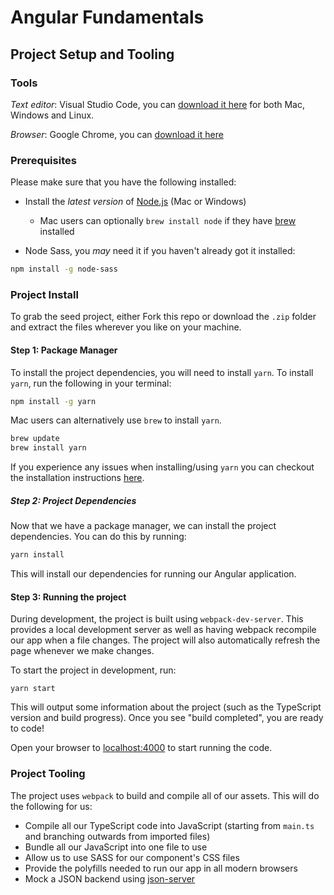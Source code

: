 # Angular Fundamentals

> 

## Project Setup and Tooling

### Tools

*Text editor*: Visual Studio Code, you can [download it here](http://code.visualstudio.com) for both Mac, Windows and Linux.

*Browser*: Google Chrome, you can [download it here](https://www.google.com/chrome)

### Prerequisites

Please make sure that you have the following installed:

* Install the _latest version_ of [Node.js](http://nodejs.org) (Mac or Windows)
  * Mac users can optionally `brew install node` if they have [brew](http://brew.sh) installed

* Node Sass, you _may_ need it if you haven't already got it installed:

```bash
npm install -g node-sass
```

### Project Install

To grab the seed project, either Fork this repo or download the `.zip` folder and extract the files wherever you like on your machine.

#### Step 1: Package Manager

To install the project dependencies, you will need to install `yarn`. To install `yarn`, run the following in your terminal:

```bash
npm install -g yarn
```

Mac users can alternatively use `brew` to install `yarn`.

```bash
brew update
brew install yarn
```

If you experience any issues when installing/using `yarn` you can checkout the installation instructions [here](https://yarnpkg.com/en/docs/install).

##### Step 2: Project Dependencies

Now that we have a package manager, we can install the project dependencies. You can do this by running:

```bash
yarn install
```

This will install our dependencies for running our Angular application.

#### Step 3: Running the project

During development, the project is built using `webpack-dev-server`. This provides a local development server as well as having webpack recompile our app when a file changes. The project will also automatically refresh the page whenever we make changes.

To start the project in development, run:

```
yarn start
```

This will output some information about the project (such as the TypeScript version and build progress). Once you see "build completed", you are ready to code!

Open your browser to [localhost:4000](http://localhost:4000) to start running the code.

### Project Tooling

The project uses `webpack` to build and compile all of our assets. This will do the following for us: 

- Compile all our TypeScript code into JavaScript (starting from `main.ts` and branching outwards from imported files)
- Bundle all our JavaScript into one file to use
- Allow us to use SASS for our component's CSS files
- Provide the polyfills needed to run our app in all modern browsers
- Mock a JSON backend using [json-server](https://github.com/typicode/json-server)
